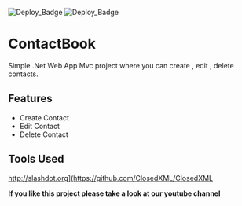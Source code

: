 ![Deploy_Badge](https://badgen.net/github/stars/Sergindreu/ContactBook)
![Deploy_Badge](https://badgen.net/github/commits/Sergindreu/ContactBook)



# ContactBook

Simple .Net Web App Mvc project where you can create , edit , delete contacts.

## Features 
- Create Contact
- Edit Contact
- Delete Contact



## Tools Used


<http://slashdot.org](https://github.com/ClosedXML/ClosedXML>

**If you like this project please take a look at our youtube channel**
